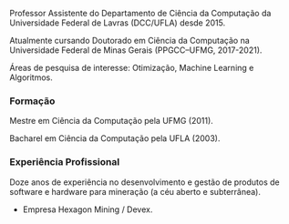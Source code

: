 Professor Assistente do Departamento de Ciência da Computação da Universidade Federal de Lavras (DCC/UFLA) desde 2015.

Atualmente cursando Doutorado em Ciência da Computação na Universidade Federal de Minas Gerais (PPGCC–UFMG, 2017-2021).

Áreas de pesquisa de interesse: Otimização, Machine Learning e Algoritmos.

### Formação

Mestre em Ciência da Computação pela UFMG (2011).

Bacharel em Ciência da Computação pela UFLA (2003).


### Experiência Profissional

Doze anos de experiência no desenvolvimento e gestão de produtos de software e hardware para mineração (a céu aberto e subterrânea).

- Empresa Hexagon Mining / Devex.
